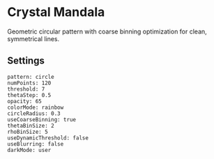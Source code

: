 # Crystal Mandala

Geometric circular pattern with coarse binning optimization for clean, symmetrical lines.

## Settings

```
pattern: circle
numPoints: 120
threshold: 7
thetaStep: 0.5
opacity: 65
colorMode: rainbow
circleRadius: 0.3
useCoarseBinning: true
thetaBinSize: 2
rhoBinSize: 5
useDynamicThreshold: false
useBlurring: false
darkMode: user
```
